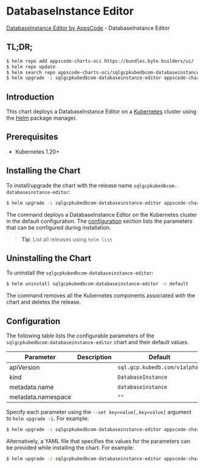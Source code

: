 # DatabaseInstance Editor

[DatabaseInstance Editor by AppsCode](https://appscode.com) - DatabaseInstance Editor

## TL;DR;

```bash
$ helm repo add appscode-charts-oci https://bundles.byte.builders/ui/
$ helm repo update
$ helm search repo appscode-charts-oci/sqlgcpkubedbcom-databaseinstance-editor --version=v0.6.0
$ helm upgrade -i sqlgcpkubedbcom-databaseinstance-editor appscode-charts-oci/sqlgcpkubedbcom-databaseinstance-editor -n default --create-namespace --version=v0.6.0
```

## Introduction

This chart deploys a DatabaseInstance Editor on a [Kubernetes](http://kubernetes.io) cluster using the [Helm](https://helm.sh) package manager.

## Prerequisites

- Kubernetes 1.20+

## Installing the Chart

To install/upgrade the chart with the release name `sqlgcpkubedbcom-databaseinstance-editor`:

```bash
$ helm upgrade -i sqlgcpkubedbcom-databaseinstance-editor appscode-charts-oci/sqlgcpkubedbcom-databaseinstance-editor -n default --create-namespace --version=v0.6.0
```

The command deploys a DatabaseInstance Editor on the Kubernetes cluster in the default configuration. The [configuration](#configuration) section lists the parameters that can be configured during installation.

> **Tip**: List all releases using `helm list`

## Uninstalling the Chart

To uninstall the `sqlgcpkubedbcom-databaseinstance-editor`:

```bash
$ helm uninstall sqlgcpkubedbcom-databaseinstance-editor -n default
```

The command removes all the Kubernetes components associated with the chart and deletes the release.

## Configuration

The following table lists the configurable parameters of the `sqlgcpkubedbcom-databaseinstance-editor` chart and their default values.

|     Parameter      | Description |                 Default                  |
|--------------------|-------------|------------------------------------------|
| apiVersion         |             | <code>sql.gcp.kubedb.com/v1alpha1</code> |
| kind               |             | <code>DatabaseInstance</code>            |
| metadata.name      |             | <code>databaseinstance</code>            |
| metadata.namespace |             | <code>""</code>                          |


Specify each parameter using the `--set key=value[,key=value]` argument to `helm upgrade -i`. For example:

```bash
$ helm upgrade -i sqlgcpkubedbcom-databaseinstance-editor appscode-charts-oci/sqlgcpkubedbcom-databaseinstance-editor -n default --create-namespace --version=v0.6.0 --set apiVersion=sql.gcp.kubedb.com/v1alpha1
```

Alternatively, a YAML file that specifies the values for the parameters can be provided while
installing the chart. For example:

```bash
$ helm upgrade -i sqlgcpkubedbcom-databaseinstance-editor appscode-charts-oci/sqlgcpkubedbcom-databaseinstance-editor -n default --create-namespace --version=v0.6.0 --values values.yaml
```
